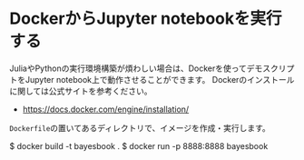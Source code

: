 # DockerからJupyter notebookを実行する

JuliaやPythonの実行環境構築が煩わしい場合は、Dockerを使ってデモスクリプトをJupyter notebook上で動作させることができます。
Dockerのインストールに関しては公式サイトを参考ください。
* https://docs.docker.com/engine/installation/

`Dockerfile`の置いてあるディレクトリで、イメージを作成・実行します。

$ docker build -t bayesbook .
$ docker run -p 8888:8888 bayesbook

